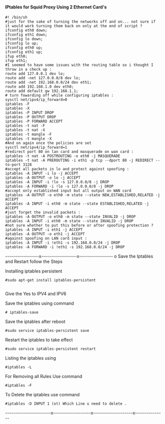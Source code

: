 #### IPtables for Squid Proxy Using 2 Ethernet Card's

```
#! /bin/sh
#just for the sake of turning the networks off and on... not sure if it would work turning them back on only at the end of script ?
ifconfig eth0 down;
ifconfig eth1 down;
ifconfig lo down;
ifconfig lo up;
ifconfig eth0 up;
ifconfig eth1 up;
ifup eth0;
ifup eth1;
#I seemed to have some issues with the routing table so i thought I throw in a check up :
route add 127.0.0.1 dev lo;
route add -net 127.0.0.0/8 dev lo;
route add -net 192.168.0.0/24 dev eth1;
route add 192.168.1.0 dev eth0;
route add default gw 192.168.1.1;
# turn fowarding off while configuring iptables :
sysctl net/ipv4/ip_forward=0
iptables -F
iptables -X
iptables -P INPUT DROP
iptables -P OUTPUT DROP
iptables -P FORWARD ACCEPT
iptables -t nat -F
iptables -t nat -X
iptables -t mangle -F
iptables -t mangle -X
#And on again once the policies are set
sysctl net/ipv4/ip_forward=1
#redirect port 80 on lan card and masquerade on wan card :
iptables -t nat -A POSTROUTING -o eth0 -j MASQUERADE
iptables -t nat -A PREROUTING -i eth1 -p tcp --dport 80 -j REDIRECT --to-port 3128
#accept all packets in lo and protect against spoofing :
iptables -A INPUT -i lo -j ACCEPT
iptables -A OUTPUT -o lo -j ACCEPT
iptables -A INPUT -i !lo -s 127.0.0.0/8 -j DROP
iptables -A FORWARD -i !lo -s 127.0.0.0/8 -j DROP
#accept only established input but all output on WAN card
iptables -A OUTPUT -o eth0 -m state --state NEW,ESTABLISHED,RELATED -j ACCEPT
iptables -A INPUT -i eth0 -m state --state ESTABLISHED,RELATED -j ACCEPT
#just forget the invalid packets :
iptables -A OUTPUT -o eth0 -m state --state INVALID -j DROP
iptables -A INPUT -i eth0 -m state --state INVALID -j DROP
#not sure whether to put this before or after spoofing protection ?
iptables -A INPUT -i eth1 -j ACCEPT
iptables -A OUTPUT -o eth1 -j ACCEPT
#against spoofing on LAN card input :
iptables -A INPUT -i !eth1 -s 192.168.0.0/24 -j DROP
iptables -A FORWARD -i !eth1 -s 192.168.0.0/24 -j DROP
```
-----------------x------------------x-----------------
o Save the Iptables and Restart follow the Steps 


Installing iptables persistent 



```
#sudo apt-get install iptables-persistent 


```

Give the Yes to IPV4 and IPV6

Save the iptables using command 


```
# iptables-save

```

Save the iptables after reboot 


```
#sudo service iptables-persistent save 

```

Restart the iptables to take effect 


```
#sudo service iptables-persistent restart

```

Listing the iptables using 


```
#iptables -L

```

For Removing all Rules Use command 


```
#iptables -F

```

To Delete the iptables use command 


```
#iptables -D INPUT 1 (ot) Which Line u need to delete .

```


-----------------------x-------------------x--------------------x---------------
